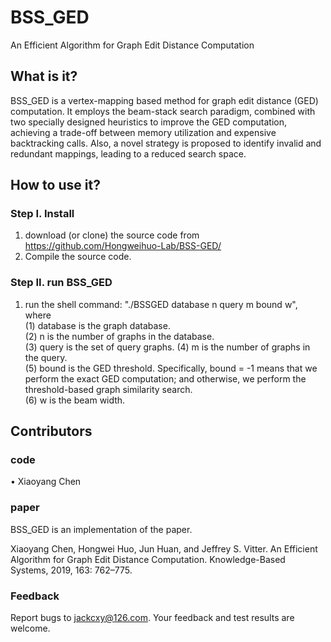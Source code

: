 # BSS_GED
An Efficient Algorithm for Graph Edit Distance Computation

## What is it?
BSS_GED is a vertex-mapping based method for graph edit distance (GED) computation. It employs the beam-stack
search paradigm, combined with two specially designed heuristics to improve the GED computation, achieving a trade-off between memory utilization and expensive backtracking calls. Also, a novel strategy is proposed to identify invalid and redundant mappings, leading to a reduced search space. 

## How to use it?   
### Step I. Install
   1. download (or clone) the source code from https://github.com/Hongweihuo-Lab/BSS-GED/
   2. Compile the source code. 
### Step II. run BSS_GED
   1. run the shell command: "./BSSGED database n query m bound w", where    
       (1) database is the graph database.       
       (2) n is the number of graphs in the database.        
       (3) query is the set of query graphs. 
       (4) m is the number of graphs in the query.     
       (5) bound is the GED threshold. Specifically, bound = -1 means that we perform the exact 
           GED computation; and otherwise, we perform the threshold-based graph similarity search.        
       (6) w is the beam width.        
       
## Contributors
### code
•	Xiaoyang Chen 
### paper
BSS_GED is an implementation of the paper.

Xiaoyang Chen, Hongwei Huo, Jun Huan, and Jeffrey S. Vitter. An Efficient Algorithm for Graph Edit Distance Computation. Knowledge-Based Systems, 2019, 163: 762–775.
 
### Feedback
Report bugs to <jackcxy@126.com>. Your feedback and test results are welcome.
